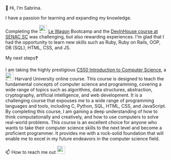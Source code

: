 <body>
    <section class='about_me'>
        <p>🤗 Hi, I’m Sabrina.</p>
        <p> I have a passion for learning and expanding my knowledge.</p>
        <p> Completing the <img src="https://emoji.slack-edge.com/T02NE0241/wagon-logo/8174979b99be030e.png" height='25rem' alt="Le Wagon Logo"> <a href='https://lewagon.com'> Le Wagon</a> Bootcamp and the <a href='https://devinhouse.tech/'>DevInHouse course at SENAC SC</a> was challenging, but also rewarding experiences. I'm glad that I had the opportunity to learn new skills such as Ruby, Ruby on Rails, OOP, DB (SQL), HTML, CSS, and JS. </p>
        <p>My next steps❓</p>
        <p> I am taking the highly prestigious <a href="https://cs50.harvard.edu/x/2024/"> CS50 Introduction to Computer Science</a>, a <img src="https://github.com/sabrinamaral/sabrinamaral/assets/75286666/7068e45d-ae92-4078-8fad-4adb1079f98d" height='25rem' alt="harvard_logo"> Harvard University online course. This course is designed to teach the fundamental concepts of computer science and programming, covering a wide range of topics such as algorithms, data structures, abstraction, cryptography, artificial intelligence, and web development. It is a challenging course that expouses me to a wide range of programming languages and tools, including C, Python, SQL, HTML, CSS, and JavaScript. By completing this course, I am gaining a deep understanding of how to think computationally and creatively, and how to use computers to solve real-world problems. This course is an excellent choice for anyone who wants to take their computer science skills to the next level and become a proficient programmer. It provides me with a rock-solid foundation that will enable me to excel in my future endeavors in the computer science field.
        <p>📫 How to reach me out   <a href='https://www.linkedin.com/in/sabrinamaral/'><img src="https://cdn.jsdelivr.net/gh/devicons/devicon/icons/linkedin/linkedin-original.svg" height='25rem'/></a></p>
    </section>  
</body>
<!---
 sabrinamaral/sabrinamaral is a ✨ special ✨ repository because its `README.md` (this file) appears on your GitHub profile.
You can click the Preview link to take a look at your changes.
--->
